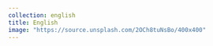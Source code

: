 ```yaml
---
collection: english
title: English
image: "https://source.unsplash.com/2OCh8tuNsBo/400x400"
---
```

